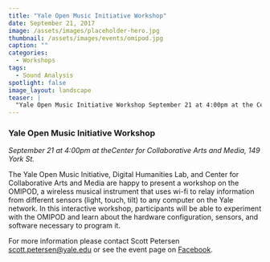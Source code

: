 ```yaml
---
title: "Yale Open Music Initiative Workshop"
date: September 21, 2017
image: /assets/images/placeholder-hero.jpg
thumbnail: /assets/images/events/omipod.jpg
caption: ""
categories: 
  - Workshops
tags:
  - Sound Analysis
spotlight: false 
image_layout: landscape
teaser: |
  "Yale Open Music Initiative Workshop September 21 at 4:00pm at the Center for Collaborative Arts and Media, 149 York St. The Yale Open Music Initiative, Digital Humanities Lab, and Center for..."
---
```


### Yale Open Music Initiative Workshop
*September 21 at 4:00pm at theCenter for Collaborative Arts and Media, 149 York St.*
   
The Yale Open Music Initiative, Digital Humanities Lab, and Center for Collaborative Arts and Media are happy to present a workshop on the OMIPOD, a wireless musical instrument that uses wi-fi to relay information from different sensors (light, touch, tilt) to any computer on the Yale network. In this interactive workshop, participants will be able to experiment with the OMIPOD and learn about the hardware configuration, sensors, and software necessary to program it.
   
For more information please contact Scott Petersen [scott.petersen@yale.edu](mailto:scott.petersen@yale.edu) or see the event page on [Facebook](https://www.facebook.com/events/1058338124303703/?context=create&amp;previousaction=create&amp;source=5&amp;page_id_source=789446831098404&amp;sid_create=1295108810&amp;action_history=[%7B%22surface%22%3A%22page%22%2C%22mechanism%22%3A%22main_list%22%2C%22extra_data%22%3A%22%7B%5C%22page_id%5C%22%3A789446831098404%2C%5C%22tour_id%5C%22%3Anull%7D%22%7D%2C%7B%22surface%22%3A%22create_dialog%22%2C%22mechanism%22%3A%22page_create_dialog%22%2C%22extra_data%22%3A[]%7D]&amp;has_source=1).